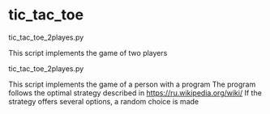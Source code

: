 # tic_tac_toe

tic_tac_toe_2playes.py

This script implements the game of two players

tic_tac_toe_2playes.py

This script implements the game of a person with a program
The program follows the optimal strategy described in https://ru.wikipedia.org/wiki/
If the strategy offers several options, a random choice is made
